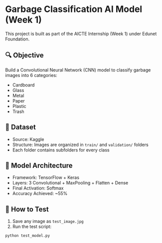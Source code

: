 # Garbage Classification AI Model (Week 1)

This project is built as part of the AICTE Internship (Week 1) under Edunet Foundation.

## 🔍 Objective
Build a Convolutional Neural Network (CNN) model to classify garbage images into 6 categories:
- Cardboard
- Glass
- Metal
- Paper
- Plastic
- Trash

## 📂 Dataset
- Source: Kaggle
- Structure: Images are organized in `train/` and `validation/` folders
- Each folder contains subfolders for every class

## 🧠 Model Architecture
- Framework: TensorFlow + Keras
- Layers: 3 Convolutional + MaxPooling + Flatten + Dense
- Final Activation: Softmax
- Accuracy Achieved: ~55%

## 🧪 How to Test
1. Save any image as `test_image.jpg`
2. Run the test script:
```bash
python test_model.py
